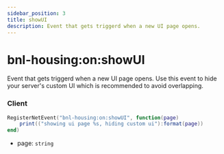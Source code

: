 ```yaml
---
sidebar_position: 3
title: showUI
description: Event that gets triggerd when a new UI page opens.
---
```


# bnl-housing&#58;on&#58;showUI

Event that gets triggerd when a new UI page opens. Use this event to hide your server's custom UI which is recommended to avoid overlapping.

### Client

```lua
RegisterNetEvent("bnl-housing:on:showUI", function(page)
    print(("showing ui page %s, hiding custom ui"):format(page))
end)
```

- page: `string`
